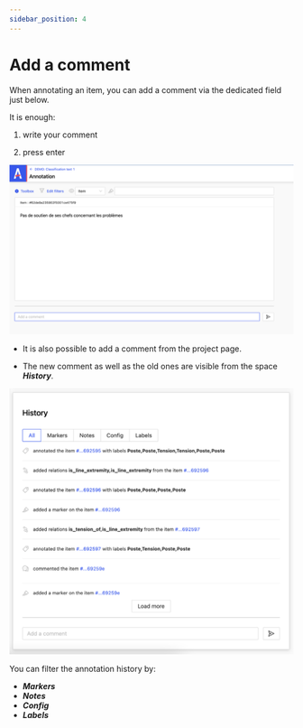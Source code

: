 ```yaml
---
sidebar_position: 4
---
```


# Add a comment

When annotating an item, you can add a comment via the dedicated field just below.

It is enough:

1. write your comment

2. press enter

![Screenshot 1-9](../assets/screenshot-1-9.png)

- It is also possible to add a comment from the project page.

- The new comment as well as the old ones are visible from the space **_History_**.

![Screenshot 2-1](../assets/screenshot-2-1.png)

You can filter the annotation history by:

- **_Markers_**
- **_Notes_**
- **_Config_**
- **_Labels_**

